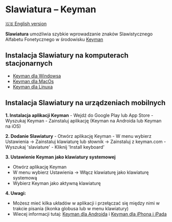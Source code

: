
# Slawiatura – Keyman

[🇬🇧 English version](../README.md)

**Slawiatura** umożliwia szybkie wprowadzanie znaków Slawistycznego Alfabetu
Fonetycznego w środowisku [Keyman](https://keyman.com/keyboards/slaviature)

## Instalacja Slawiatury  na komputerach stacjonarnych

- [Keyman dla Windowsa](https://help.keyman.com/products/windows/current-version/)
- [Keyman dla MacOs](https://help.keyman.com/products/mac/current-version/)
- [Keyman dla Linuxa](https://help.keyman.com/products/linux/current-version/)
  
## Instalacja Slawiatury na urządzeniach mobilnych

**1.  Instalacja aplikacji Keyman**
	- Wejdź do Google Play lub App Store
	- Wyszukaj Keyman
	- Zainstaluj aplikację (Keyman na Androida lub Keyman na iOS)

**2.  Dodanie Slawiatury**
	- Otwórz aplikację Keyman
	- W menu wybierz Ustawienia → Zainstaluj klawiaturę lub słownik → Zainstaluj
      z keyman.com 
	- Wyszukaj 'slaviature'
	- Kliknij 'Install keyboard'

**3. Ustawienie Keyman jako klawiatury systemowej**
   - Otwórz aplikację Keyman
   - W menu wybierz Ustawienia → Włącz klawiaturę jako klawiaturę systemową
   - Wybierz Keyman jako aktywną klawiaturę

**4. Uwagi:**
   - Możesz mieć kilka układów w aplikacji i przełączać się między nimi w
     trakcie pisania (ikonka globusa lub w menu klawiatury)
   - Wiecej informacji tutaj: [Keyman dla
     Androida](https://help.keyman.com/products/android/current-version/) i [Keyman dla iPhona i iPada](https://help.keyman.com/products/iphone-and-ipad/current-version/)
